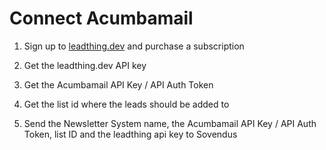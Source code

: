 # Connect Acumbamail

1. Sign up to [leadthing.dev](https://leadthing.dev) and purchase a subscription

2. Get the leadthing.dev API key

3. Get the Acumbamail API Key / API Auth Token

4. Get the list id where the leads should be added to

5. Send the Newsletter System name, the Acumbamail API Key / API Auth Token, list ID and the leadthing api key to Sovendus
